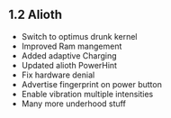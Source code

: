 ## 1.2 Alioth

- Switch to optimus drunk kernel
- Improved Ram mangement
- Added adaptive Charging 
- Updated alioth PowerHint
- Fix hardware denial 
- Advertise fingerprint on power button
- Enable vibration multiple intensities 
- Many more underhood stuff
